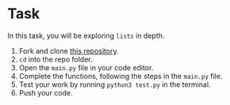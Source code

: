 # Task

In this task, you will be exploring `lists` in depth.

1. Fork and clone [this repository](https://github.com/JoinCODED/TASK-Python-Loops.git).
2. `cd` into the repo folder.
3. Open the `main.py` file in your code editor.
4. Complete the functions, following the steps in the `main.py` file.
5. Test your work by running `python3 test.py` in the terminal.
6. Push your code.
